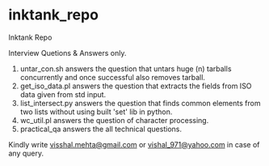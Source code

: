 inktank_repo
============

Inktank Repo

Interview Quetions & Answers only.
1. untar_con.sh answers the question that untars huge (n) tarballs concurrently and once successful also removes tarball.
2. get_iso_data.pl answers the question that extracts the fields from ISO data given from std input.
3. list_intersect.py answers the question that finds common elements from two lists without using built 'set' lib in python.
4. wc_util.pl answers the question of character processing.
5. practical_qa answers the all technical questions.

Kindly write visshal.mehta@gmail.com or vishal_971@yahoo.com in case of any query.
